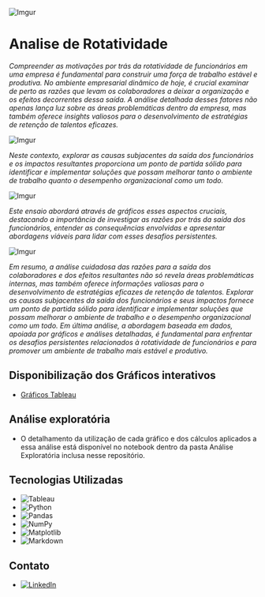 ![Imgur](https://i.imgur.com/Cdf5PFB.png)

# Analise de Rotatividade
*Compreender as motivações por trás da rotatividade de funcionários em uma empresa é fundamental para construir uma força de trabalho estável e produtiva. No ambiente empresarial dinâmico de hoje, é crucial examinar de perto as razões que levam os colaboradores a deixar a organização e os efeitos decorrentes dessa saída. A análise detalhada desses fatores não apenas lança luz sobre as áreas problemáticas dentro da empresa, mas também oferece insights valiosos para o desenvolvimento de estratégias de retenção de talentos eficazes.*

![Imgur](https://i.imgur.com/vlCBK0t.png)

*Neste contexto, explorar as causas subjacentes da saída dos funcionários e os impactos resultantes proporciona um ponto de partida sólido para identificar e implementar soluções que possam melhorar tanto o ambiente de trabalho quanto o desempenho organizacional como um todo.*

![Imgur](https://i.imgur.com/hvicr07.png)

*Este ensaio abordará através de gráficos esses aspectos cruciais, destacando a importância de investigar as razões por trás da saída dos funcionários, entender as consequências envolvidas e apresentar abordagens viáveis para lidar com esses desafios persistentes.*

![Imgur](https://i.imgur.com/Hd9kSEh.png)

*Em resumo, a análise cuidadosa das razões para a saída dos colaboradores e dos efeitos resultantes não só revela áreas problemáticas internas, mas também oferece informações valiosas para o desenvolvimento de estratégias eficazes de retenção de talentos. Explorar as causas subjacentes da saída dos funcionários e seus impactos fornece um ponto de partida sólido para identificar e implementar soluções que possam melhorar o ambiente de trabalho e o desempenho organizacional como um todo. Em última análise, a abordagem baseada em dados, apoiada por gráficos e análises detalhadas, é fundamental para enfrentar os desafios persistentes relacionados à rotatividade de funcionários e para promover um ambiente de trabalho mais estável e produtivo.*

## Disponibilização dos Gráficos interativos

* [Gráficos Tableau](https://public.tableau.com/views/Anlisederotatividadedefuncionrios/Anlise?:language=pt-BR&publish=yes&:display_count=n&:origin=viz_share_link)

## Análise exploratória

* O detalhamento da utilização de cada gráfico e dos cálculos aplicados a essa análise está disponível no notebook dentro da pasta Análise Exploratória inclusa nesse repositório.

## Tecnologias Utilizadas
* ![Tableau](https://img.shields.io/badge/Tableau-E97627?style=for-the-badge&logo=Tableau&logoColor=white)
* ![Python](https://img.shields.io/badge/python-3670A0?style=for-the-badge&logo=python&logoColor=ffdd54)
* ![Pandas](https://img.shields.io/badge/pandas-%23150458.svg?style=for-the-badge&logo=pandas&logoColor=white)
* ![NumPy](https://img.shields.io/badge/numpy-%23013243.svg?style=for-the-badge&logo=numpy&logoColor=white)
* ![Matplotlib](https://img.shields.io/badge/Matplotlib-%23ffffff.svg?style=for-the-badge&logo=Matplotlib&logoColor=black)
* ![Markdown](https://img.shields.io/badge/markdown-%23000000.svg?style=for-the-badge&logo=markdown&logoColor=white)

## Contato

* [![LinkedIn](https://img.shields.io/badge/linkedin-%230077B5.svg?style=for-the-badge&logo=linkedin&logoColor=white)](https://www.linkedin.com/in/adm-danylo-miranda/)
